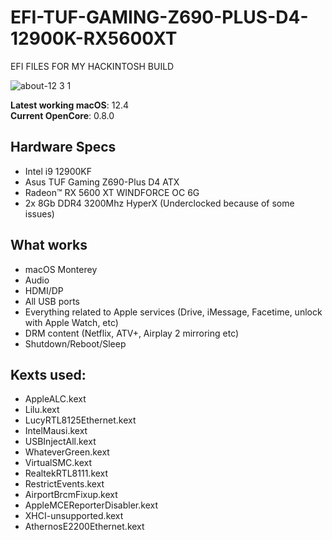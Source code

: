 # EFI-TUF-GAMING-Z690-PLUS-D4-12900K-RX5600XT
EFI FILES FOR MY HACKINTOSH BUILD


![about-12 3 1](https://i.imgur.com/AbrhIqK.png)

**Latest working macOS**: 12.4
<br>
**Current OpenCore**: 0.8.0

## Hardware Specs
- Intel i9 12900KF
- Asus TUF Gaming Z690-Plus D4 ATX
- Radeon™ RX 5600 XT WINDFORCE OC 6G
- 2x 8Gb DDR4 3200Mhz HyperX (Underclocked because of some issues)

## What works
- macOS Monterey
- Audio
- HDMI/DP
- All USB ports
- Everything related to Apple services (Drive, iMessage, Facetime, unlock with Apple Watch, etc)
- DRM content (Netflix, ATV+, Airplay 2 mirroring etc)
- Shutdown/Reboot/Sleep

## Kexts used:
- AppleALC.kext
- Lilu.kext
- LucyRTL8125Ethernet.kext
- IntelMausi.kext
- USBInjectAll.kext
- WhateverGreen.kext
- VirtualSMC.kext
- RealtekRTL8111.kext
- RestrictEvents.kext
- AirportBrcmFixup.kext
- AppleMCEReporterDisabler.kext
- XHCI-unsupported.kext
- AthernosE2200Ethernet.kext



